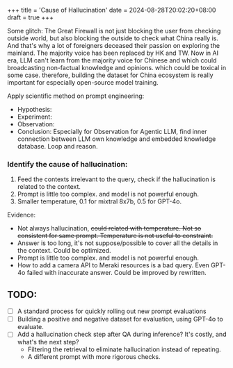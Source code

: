+++
title = 'Cause of Hallucination'
date = 2024-08-28T20:02:20+08:00
draft = true
+++

Some glitch:
The Great Firewall is not just blocking the user from checking outside world, but also blocking the outside to check
what China really is.
And that's why a lot of foreigners deceased their passion on exploring the mainland. The majority voice has been
replaced by HK and TW.
Now in AI era, LLM can't learn from the majority voice for Chinese and which could broadcasting non-factual knowledge
and opinions. which could be toxical in some case.
therefore, building the dataset for China ecosystem is really important for especially open-source model training.

Apply scientific method on prompt engineering:

- Hypothesis:
- Experiment:
- Observation:
- Conclusion:
  Especially for Observation for Agentic LLM, find inner connection between LLM own knowledge and embedded knowledge
  database. Loop and reason.

### Identify the cause of hallucination:

1. Feed the contexts irrelevant to the query, check if the hallucination is related to the context.
2. Prompt is little too complex. and model is not powerful enough.
3. Smaller temperature, 0.1 for mixtral 8x7b, 0.5 for GPT-4o.

Evidence:

- Not always hallucination, ~~could related with temperature. Not so consistent for same prompt. Temperature is not
  useful to constraint.~~
- Answer is too long, it's not suppose/possible to cover all the details in the context. Could be optimized.
- Prompt is little too complex. and model is not powerful enough.
- How to add a camera API to Meraki resources is a bad query. Even GPT-4o failed with inaccurate answer. Could be
  improved by rewritten.

## TODO:
- [ ] A standard process for quickly rolling out new prompt evaluations
- [ ] Building a positive and negative dataset for evaluation, using GPT-4o to evaluate.
- [ ] Add a hallucination check step after QA during inference? It's costly, and what's the next step?
  - Filtering the retrieval to eliminate hallucination instead of repeating.
  - A different prompt with more rigorous checks.


